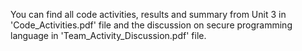You can find all code activities, results and summary from Unit 3 in 'Code_Activities.pdf' file and the discussion on secure programming language in 'Team_Activity_Discussion.pdf' file.
